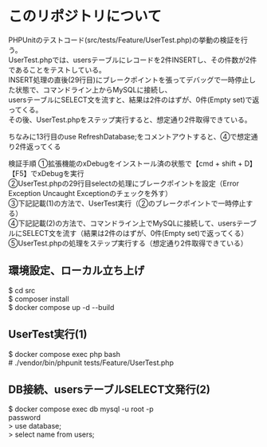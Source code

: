 # このリポジトリについて
PHPUnitのテストコード(src/tests/Feature/UserTest.php)の挙動の検証を行う。  
UserTest.phpでは、usersテーブルにレコードを2件INSERTし、その件数が2件であることをテストしている。  
INSERT処理の直後(29行目)にブレークポイントを張ってデバッグで一時停止した状態で、コマンドライン上からMySQLに接続し、  
usersテーブルにSELECT文を流すと、結果は2件のはずが、0件(Empty set)で返ってくる。  
その後、UserTest.phpをステップ実行すると、想定通り2件取得できている。  

ちなみに13行目のuse RefreshDatabase;をコメントアウトすると、④で想定通り2件返ってくる  

検証手順
①拡張機能のxDebugをインストール済の状態で【cmd + shift + D】【F5】でxDebugを実行  
②UserTest.phpの29行目selectの処理にブレークポイントを設定（Error Exception Uncaught Exceptionのチェックを外す）  
③下記記載(1)の方法で、UserTest実行（②のブレークポイントで一時停止する）  
④下記記載(2)の方法で、コマンドライン上でMySQLに接続して、usersテーブルにSELECT文を流す（結果は2件のはずが、0件(Empty set)で返ってくる）  
⑤UserTest.phpの処理をステップ実行する（想定通り2件取得できている）  

## 環境設定、ローカル立ち上げ
$ cd src  
$ composer install  
$ docker compose up -d --build  

## UserTest実行(1)
$ docker compose exec php bash  
\# ./vendor/bin/phpunit tests/Feature/UserTest.php  

## DB接続、usersテーブルSELECT文発行(2)
$ docker compose exec db mysql -u root -p  
password  
\> use database;  
\> select name from users;  
